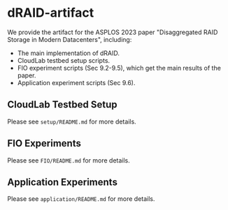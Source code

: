 # dRAID-artifact

We provide the artifact for the ASPLOS 2023 paper "Disaggregated RAID Storage in Modern Datacenters", including:

- The main implementation of dRAID.
- CloudLab testbed setup scripts.
- FIO experiment scripts (Sec 9.2-9.5), which get the main results of the paper.
- Application experiment scripts (Sec 9.6).

## CloudLab Testbed Setup

Please see `setup/README.md` for more details.

## FIO Experiments

Please see `FIO/README.md` for more details.

## Application Experiments

Please see `application/README.md` for more details.

